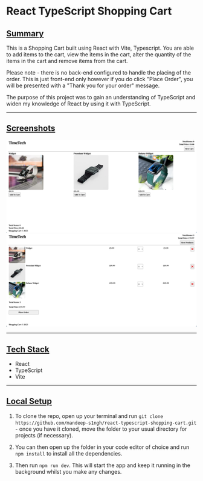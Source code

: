 # **React TypeScript Shopping Cart**

## <ins>Summary</ins>

This is a Shopping Cart built using React with Vite, Typescript. You are able to add items to the cart, view the items in the cart, alter the quantity of the items in the cart and remove items from the cart.

Please note - there is no back-end configured to handle the placing of the order. This is just front-end only however if you do click "Place Order", you will be presented with a "Thank you for your order" message.

The purpose of this project was to gain an understanding of TypeScript and widen my knowledge of React by using it with TypeScript.

---

## <ins>Screenshots</ins>

![Homepage](./screenshots/homepage.png)
![Cart](./screenshots/cart.png)

---

## <ins>Tech Stack</ins>

- React
- TypeScript
- Vite

---

## <ins>Local Setup</ins>

1. To clone the repo, open up your terminal and run `git clone https://github.com/mandeep-s1ngh/react-typescript-shopping-cart.git` - once you have it cloned, move the folder to your usual directory for projects (if necessary).

2. You can then open up the folder in your code editor of choice and run `npm install` to install all the dependencies.

3. Then run `npm run dev`. This will start the app and keep it running in the background whilst you make any changes.
